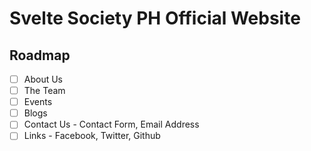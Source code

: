 # Svelte Society PH Official Website

## Roadmap

- [ ] About Us
- [ ] The Team
- [ ] Events
- [ ] Blogs
- [ ] Contact Us - Contact Form, Email Address
- [ ] Links - Facebook, Twitter, Github

